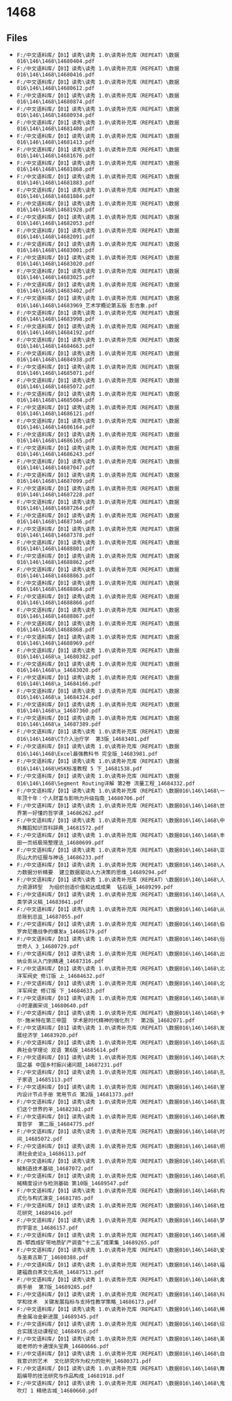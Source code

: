 # 1468

## Files

- `F:/中文语料库/【01】读秀\读秀 1.0\读秀补充库（REPEAT）\数据016\146\1468\14680404.pdf`
- `F:/中文语料库/【01】读秀\读秀 1.0\读秀补充库（REPEAT）\数据016\146\1468\14680416.pdf`
- `F:/中文语料库/【01】读秀\读秀 1.0\读秀补充库（REPEAT）\数据016\146\1468\14680612.pdf`
- `F:/中文语料库/【01】读秀\读秀 1.0\读秀补充库（REPEAT）\数据016\146\1468\14680874.pdf`
- `F:/中文语料库/【01】读秀\读秀 1.0\读秀补充库（REPEAT）\数据016\146\1468\14680934.pdf`
- `F:/中文语料库/【01】读秀\读秀 1.0\读秀补充库（REPEAT）\数据016\146\1468\14681408.pdf`
- `F:/中文语料库/【01】读秀\读秀 1.0\读秀补充库（REPEAT）\数据016\146\1468\14681413.pdf`
- `F:/中文语料库/【01】读秀\读秀 1.0\读秀补充库（REPEAT）\数据016\146\1468\14681676.pdf`
- `F:/中文语料库/【01】读秀\读秀 1.0\读秀补充库（REPEAT）\数据016\146\1468\14681868.pdf`
- `F:/中文语料库/【01】读秀\读秀 1.0\读秀补充库（REPEAT）\数据016\146\1468\14681883.pdf`
- `F:/中文语料库/【01】读秀\读秀 1.0\读秀补充库（REPEAT）\数据016\146\1468\14681884.pdf`
- `F:/中文语料库/【01】读秀\读秀 1.0\读秀补充库（REPEAT）\数据016\146\1468\14681928.pdf`
- `F:/中文语料库/【01】读秀\读秀 1.0\读秀补充库（REPEAT）\数据016\146\1468\14682053.pdf`
- `F:/中文语料库/【01】读秀\读秀 1.0\读秀补充库（REPEAT）\数据016\146\1468\14682091.pdf`
- `F:/中文语料库/【01】读秀\读秀 1.0\读秀补充库（REPEAT）\数据016\146\1468\14683001.pdf`
- `F:/中文语料库/【01】读秀\读秀 1.0\读秀补充库（REPEAT）\数据016\146\1468\14683020.pdf`
- `F:/中文语料库/【01】读秀\读秀 1.0\读秀补充库（REPEAT）\数据016\146\1468\14683025.pdf`
- `F:/中文语料库/【01】读秀\读秀 1.0\读秀补充库（REPEAT）\数据016\146\1468\14683402.pdf`
- `F:/中文语料库/【01】读秀\读秀 1.0\读秀补充库（REPEAT）\数据016\146\1468\14683969_艺术学概论第五版 彭吉象.pdf`
- `F:/中文语料库/【01】读秀\读秀 1.0\读秀补充库（REPEAT）\数据016\146\1468\14683998.pdf`
- `F:/中文语料库/【01】读秀\读秀 1.0\读秀补充库（REPEAT）\数据016\146\1468\14684192.pdf`
- `F:/中文语料库/【01】读秀\读秀 1.0\读秀补充库（REPEAT）\数据016\146\1468\14684663.pdf`
- `F:/中文语料库/【01】读秀\读秀 1.0\读秀补充库（REPEAT）\数据016\146\1468\14684938.pdf`
- `F:/中文语料库/【01】读秀\读秀 1.0\读秀补充库（REPEAT）\数据016\146\1468\14685071.pdf`
- `F:/中文语料库/【01】读秀\读秀 1.0\读秀补充库（REPEAT）\数据016\146\1468\14685072.pdf`
- `F:/中文语料库/【01】读秀\读秀 1.0\读秀补充库（REPEAT）\数据016\146\1468\14685084.pdf`
- `F:/中文语料库/【01】读秀\读秀 1.0\读秀补充库（REPEAT）\数据016\146\1468\14686121.pdf`
- `F:/中文语料库/【01】读秀\读秀 1.0\读秀补充库（REPEAT）\数据016\146\1468\14686164.pdf`
- `F:/中文语料库/【01】读秀\读秀 1.0\读秀补充库（REPEAT）\数据016\146\1468\14686165.pdf`
- `F:/中文语料库/【01】读秀\读秀 1.0\读秀补充库（REPEAT）\数据016\146\1468\14686243.pdf`
- `F:/中文语料库/【01】读秀\读秀 1.0\读秀补充库（REPEAT）\数据016\146\1468\14687047.pdf`
- `F:/中文语料库/【01】读秀\读秀 1.0\读秀补充库（REPEAT）\数据016\146\1468\14687099.pdf`
- `F:/中文语料库/【01】读秀\读秀 1.0\读秀补充库（REPEAT）\数据016\146\1468\14687228.pdf`
- `F:/中文语料库/【01】读秀\读秀 1.0\读秀补充库（REPEAT）\数据016\146\1468\14687264.pdf`
- `F:/中文语料库/【01】读秀\读秀 1.0\读秀补充库（REPEAT）\数据016\146\1468\14687346.pdf`
- `F:/中文语料库/【01】读秀\读秀 1.0\读秀补充库（REPEAT）\数据016\146\1468\14687378.pdf`
- `F:/中文语料库/【01】读秀\读秀 1.0\读秀补充库（REPEAT）\数据016\146\1468\14688801.pdf`
- `F:/中文语料库/【01】读秀\读秀 1.0\读秀补充库（REPEAT）\数据016\146\1468\14688862.pdf`
- `F:/中文语料库/【01】读秀\读秀 1.0\读秀补充库（REPEAT）\数据016\146\1468\14688863.pdf`
- `F:/中文语料库/【01】读秀\读秀 1.0\读秀补充库（REPEAT）\数据016\146\1468\14688864.pdf`
- `F:/中文语料库/【01】读秀\读秀 1.0\读秀补充库（REPEAT）\数据016\146\1468\14688866.pdf`
- `F:/中文语料库/【01】读秀\读秀 1.0\读秀补充库（REPEAT）\数据016\146\1468\14688867.pdf`
- `F:/中文语料库/【01】读秀\读秀 1.0\读秀补充库（REPEAT）\数据016\146\1468\14688868.pdf`
- `F:/中文语料库/【01】读秀\读秀 1.0\读秀补充库（REPEAT）\数据016\146\1468\14688969.pdf`
- `F:/中文语料库/【01】读秀\读秀 1.0\读秀补充库（REPEAT）\数据016\146\1468\a_14680382.pdf`
- `F:/中文语料库/【01】读秀\读秀 1.0\读秀补充库（REPEAT）\数据016\146\1468\a_14683020.pdf`
- `F:/中文语料库/【01】读秀\读秀 1.0\读秀补充库（REPEAT）\数据016\146\1468\a_14684166.pdf`
- `F:/中文语料库/【01】读秀\读秀 1.0\读秀补充库（REPEAT）\数据016\146\1468\a_14684324.pdf`
- `F:/中文语料库/【01】读秀\读秀 1.0\读秀补充库（REPEAT）\数据016\146\1468\a_14687360.pdf`
- `F:/中文语料库/【01】读秀\读秀 1.0\读秀补充库（REPEAT）\数据016\146\1468\a_14687389.pdf`
- `F:/中文语料库/【01】读秀\读秀 1.0\读秀补充库（REPEAT）\数据016\146\1468\CT介入治疗学  第3版_14683401.pdf`
- `F:/中文语料库/【01】读秀\读秀 1.0\读秀补充库（REPEAT）\数据016\146\1468\Excel最强教科书 完全版_14683981.pdf`
- `F:/中文语料库/【01】读秀\读秀 1.0\读秀补充库（REPEAT）\数据016\146\1468\HSK标准教程 5 下_14681538.pdf`
- `F:/中文语料库/【01】读秀\读秀 1.0\读秀补充库（REPEAT）\数据016\146\1468\Segment Routing详解 第2卷 流量工程_14684332.pdf`
- `F:/中文语料库/【01】读秀\读秀 1.0\读秀补充库（REPEAT）\数据016\146\1468\一年顶十年：个人财富与影响力升级指南_14680706.pdf`
- `F:/中文语料库/【01】读秀\读秀 1.0\读秀补充库（REPEAT）\数据016\146\1468\世界第一好懂的哲学课_14686262.pdf`
- `F:/中文语料库/【01】读秀\读秀 1.0\读秀补充库（REPEAT）\数据016\146\1468\中外舞蹈知识百科辞典_14681572.pdf`
- `F:/中文语料库/【01】读秀\读秀 1.0\读秀补充库（REPEAT）\数据016\146\1468\丰田一页纸极简整理法_14680699.pdf`
- `F:/中文语料库/【01】读秀\读秀 1.0\读秀补充库（REPEAT）\数据016\146\1468\亚历山大的征服与神话_14686233.pdf`
- `F:/中文语料库/【01】读秀\读秀 1.0\读秀补充库（REPEAT）\数据016\146\1468\人力数据分析精要  建立数据驱动人力决策的思维_14689294.pdf`
- `F:/中文语料库/【01】读秀\读秀 1.0\读秀补充库（REPEAT）\数据016\146\1468\人力资源转型  为组织创造价值和达成成果  钻石版_14689299.pdf`
- `F:/中文语料库/【01】读秀\读秀 1.0\读秀补充库（REPEAT）\数据016\146\1468\人类学讲义稿_14683041.pdf`
- `F:/中文语料库/【01】读秀\读秀 1.0\读秀补充库（REPEAT）\数据016\146\1468\从总账到总监_14687055.pdf`
- `F:/中文语料库/【01】读秀\读秀 1.0\读秀补充库（REPEAT）\数据016\146\1468\伯罗奔尼撒战争的爆发a_14686179.pdf`
- `F:/中文语料库/【01】读秀\读秀 1.0\读秀补充库（REPEAT）\数据016\146\1468\俗世奇人 3_14680729.pdf`
- `F:/中文语料库/【01】读秀\读秀 1.0\读秀补充库（REPEAT）\数据016\146\1468\出纳业务从入门到精通_14687316.pdf`
- `F:/中文语料库/【01】读秀\读秀 1.0\读秀补充库（REPEAT）\数据016\146\1468\北洋军阀史 修订版 上_14684632.pdf`
- `F:/中文语料库/【01】读秀\读秀 1.0\读秀补充库（REPEAT）\数据016\146\1468\北洋军阀史 修订版 下_14684633.pdf`
- `F:/中文语料库/【01】读秀\读秀 1.0\读秀补充库（REPEAT）\数据016\146\1468\半小时漫画宋词_14680640.pdf`
- `F:/中文语料库/【01】读秀\读秀 1.0\读秀补充库（REPEAT）\数据016\146\1468\卡尔·施米特在第三帝国  学术是时代精神的强化剂？  第2版_14682071.pdf`
- `F:/中文语料库/【01】读秀\读秀 1.0\读秀补充库（REPEAT）\数据016\146\1468\发展经济学_14683920.pdf`
- `F:/中文语料库/【01】读秀\读秀 1.0\读秀补充库（REPEAT）\数据016\146\1468\古典社会学理论 双语 第6版_14685614.pdf`
- `F:/中文语料库/【01】读秀\读秀 1.0\读秀补充库（REPEAT）\数据016\146\1468\大国之基 中国乡村振兴诸问题_14687231.pdf`
- `F:/中文语料库/【01】读秀\读秀 1.0\读秀补充库（REPEAT）\数据016\146\1468\孔子家语_14685113.pdf`
- `F:/中文语料库/【01】读秀\读秀 1.0\读秀补充库（REPEAT）\数据016\146\1468\室内设计节点手册 常用节点 第2版_14681373.pdf`
- `F:/中文语料库/【01】读秀\读秀 1.0\读秀补充库（REPEAT）\数据016\146\1468\我们这个世界的羊_14682381.pdf`
- `F:/中文语料库/【01】读秀\读秀 1.0\读秀补充库（REPEAT）\数据016\146\1468\教育哲学  第二版_14684775.pdf`
- `F:/中文语料库/【01】读秀\读秀 1.0\读秀补充库（REPEAT）\数据016\146\1468\时间_14685072.pdf`
- `F:/中文语料库/【01】读秀\读秀 1.0\读秀补充库（REPEAT）\数据016\146\1468\明清社会史论a_14686113.pdf`
- `F:/中文语料库/【01】读秀\读秀 1.0\读秀补充库（REPEAT）\数据016\146\1468\机械制造技术基础_14687072.pdf`
- `F:/中文语料库/【01】读秀\读秀 1.0\读秀补充库（REPEAT）\数据016\146\1468\机械精度设计与检测基础 第10版_14689547.pdf`
- `F:/中文语料库/【01】读秀\读秀 1.0\读秀补充库（REPEAT）\数据016\146\1468\构式化与构式演变_14681785.pdf`
- `F:/中文语料库/【01】读秀\读秀 1.0\读秀补充库（REPEAT）\数据016\146\1468\桂花研究_14689416.pdf`
- `F:/中文语料库/【01】读秀\读秀 1.0\读秀补充库（REPEAT）\数据016\146\1468\梦的宇宙志_14686157.pdf`
- `F:/中文语料库/【01】读秀\读秀 1.0\读秀补充库（REPEAT）\数据016\146\1468\湘西-鄂西成矿带地质矿产调查“十二五”成果集_14689265.pdf`
- `F:/中文语料库/【01】读秀\读秀 1.0\读秀补充库（REPEAT）\数据016\146\1468\爱与圣奥古斯丁_14680388.pdf`
- `F:/中文语料库/【01】读秀\读秀 1.0\读秀补充库（REPEAT）\数据016\146\1468\福建福鼎白茶文化系统_14687513.pdf`
- `F:/中文语料库/【01】读秀\读秀 1.0\读秀补充库（REPEAT）\数据016\146\1468\禽病手册  第7版_14689285.pdf`
- `F:/中文语料库/【01】读秀\读秀 1.0\读秀补充库（REPEAT）\数据016\146\1468\科学和技术  关键发展指标与支持性教学策略_14686173.pdf`
- `F:/中文语料库/【01】读秀\读秀 1.0\读秀补充库（REPEAT）\数据016\146\1468\稀贵金属冶金新进展_14689345.pdf`
- `F:/中文语料库/【01】读秀\读秀 1.0\读秀补充库（REPEAT）\数据016\146\1468\综合实践活动课程论_14684916.pdf`
- `F:/中文语料库/【01】读秀\读秀 1.0\读秀补充库（REPEAT）\数据016\146\1468\美姬老师的卡通馒头宝典_14680666.pdf`
- `F:/中文语料库/【01】读秀\读秀 1.0\读秀补充库（REPEAT）\数据016\146\1468\自我意识的艺术  文化研究作为权力的批判_14680371.pdf`
- `F:/中文语料库/【01】读秀\读秀 1.0\读秀补充库（REPEAT）\数据016\146\1468\舞蹈编导的技法研究与作品构成_14681918.pdf`
- `F:/中文语料库/【01】读秀\读秀 1.0\读秀补充库（REPEAT）\数据016\146\1468\鬼吹灯 1 精绝古城_14680660.pdf`
